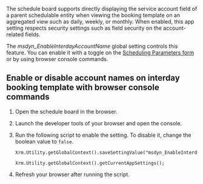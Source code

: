 The schedule board supports directly displaying the service account field of a parent schedulable entity when viewing the booking template on an aggregated view such as daily, weekly, or monthly. When enabled, this app setting respects security settings such as field security on the account-related fields.

The *msdyn_EnableInterdayAccountName* global setting controls this feature. You can enable it with a toggle on the [Scheduling Parameters form](../../field-service/scheduling-parameters-settings.md) or by using browser console commands.  

## Enable or disable account names on interday booking template with browser console commands

1. Open the schedule board in the browser. 
1. Launch the developer tools of your browser and open the console.
1. Run the following script to enable the setting. To disable it, change the boolean value to `false`.

   ```
   Xrm.Utility.getGlobalContext().saveSettingValue("msdyn_EnableInterdayAccountName",true)

   Xrm.Utility.getGlobalContext().getCurrentAppSettings();
   ```

1. Refresh your browser after running the script.  
